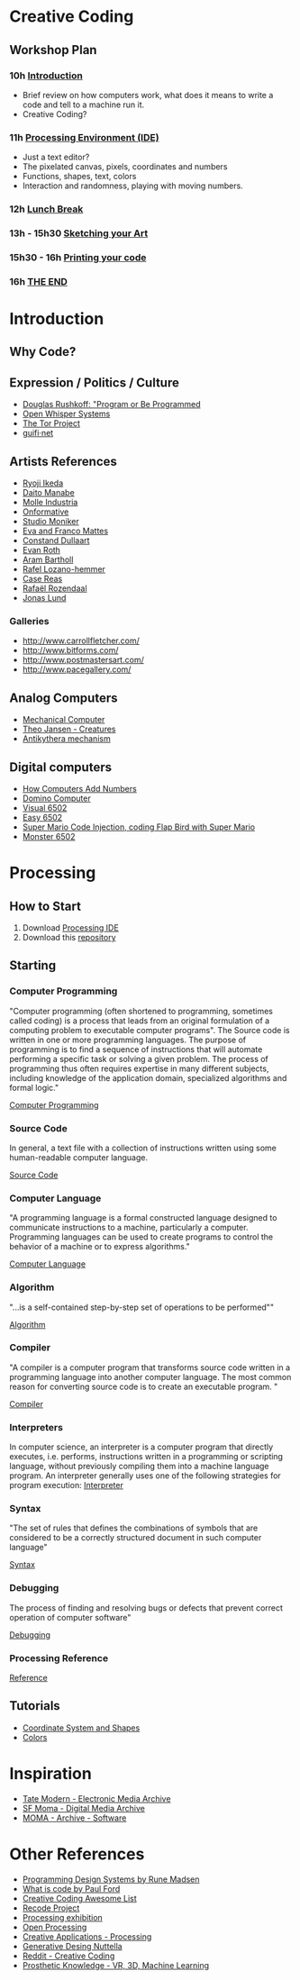 # Creative Coding

## Workshop Plan

### 10h [Introduction](ReDi-Creative-Coding-Workshop#introduction)

- Brief review on how computers work, what does it means to write a code and tell to a machine run it.
- Creative Coding?

### 11h [Processing Environment (IDE)](#Processing)

- Just a text editor?
- The pixelated canvas, pixels, coordinates and numbers
- Functions, shapes, text, colors
- Interaction and randomness, playing with moving numbers.

### 12h [Lunch Break](https://media.giphy.com/media/kkFmE8jN0Ygco/giphy.gif)

### 13h - 15h30 [Sketching your Art](#Sketching-your-Art)
### 15h30 - 16h [Printing your code]()
### 16h [THE END](https://media.giphy.com/media/lD76yTC5zxZPG/giphy.gif)

# Introduction

## Why Code?

## Expression / Politics / Culture

* [Douglas Rushkoff: "Program or Be Programmed](https://www.youtube.com/watch?v=BXjRaoTPlPE)
* [Open Whisper Systems](https://whispersystems.org/)
* [The Tor Project](https://www.torproject.org/)
* [guifi·net](https://guifi.net/en/what_is_guifinet)

## Artists References

* [Ryoji Ikeda](http://www.ryojiikeda.com/project/supersymmetry/)
* [Daito Manabe](http://www.daito.ws/en/work/)
* [Molle Industria](http://molleindustria.org/)
* [Onformative](http://onformative.com/work)
* [Studio Moniker](https://studiomoniker.com)
* [Eva and Franco Mattes](http://0100101110101101.org/works/)
* [Constand Dullaart](http://constantdullaart.com/)
* [Evan Roth](http://www.evan-roth.com/)
* [Aram Bartholl](http://datenform.de/)
* [Rafel Lozano-hemmer](http://www.lozano-hemmer.com/)
* [Case Reas](http://reas.com/)
* [Rafaël Rozendaal](http://www.newrafael.com/)
* [Jonas Lund](https://jonaslund.biz/)

### Galleries

* http://www.carrollfletcher.com/
* http://www.bitforms.com/
* http://www.postmastersart.com/
* http://www.pacegallery.com/

## Analog Computers

* [Mechanical Computer](https://www.youtube.com/watch?v=s1i-dnAH9Y4)
* [Theo Jansen - Creatures](https://www.youtube.com/watch?v=hHTuXe1rZrQ&feature=youtu.be&t=4m55s)
* [Antikythera mechanism](https://en.wikipedia.org/wiki/Antikythera_mechanism)

## Digital computers

* [How Computers Add Numbers](https://www.youtube.com/watch?v=VBDoT8o4q00)
* [Domino Computer](https://www.youtube.com/watch?v=OpLU__bhu2w)
* [Visual 6502](http://www.visual6502.org/JSSim/index.html)
* [Easy 6502](https://skilldrick.github.io/easy6502/)
* [Super Mario Code Injection, coding Flap Bird with Super Mario](https://www.youtube.com/watch?v=hB6eY73sLV0)
* [Monster 6502](http://monster6502.com/)


# Processing
## How to Start

1. Download [Processing IDE](https://processing.org/download/?processing)
2. Download this [repository](https://github.com/hacklabes/HackNights_Intro_2016_July/archive/master.zip)

## Starting

### Computer Programming

"Computer programming (often shortened to programming, sometimes called coding) is a process that leads from an original formulation of a computing problem to executable computer programs". The Source code is written in one or more programming languages. The purpose of programming is to find a sequence of instructions that will automate performing a specific task or solving a given problem. The process of programming thus often requires expertise in many different subjects, including knowledge of the application domain, specialized algorithms and formal logic."

[Computer Programming](https://en.wikipedia.org/wiki/Computer_programming)

### Source Code

In general, a text file with a collection of instructions written using some human-readable computer language.

[Source Code](https://en.wikipedia.org/wiki/Source_code)

### Computer Language

"A programming language is a formal constructed language designed to communicate instructions to a machine, particularly a computer. Programming languages can be used to create programs to control the behavior of a machine or to express algorithms."

[Computer Language](https://en.wikipedia.org/wiki/Computer_language)

### Algorithm

"...is a self-contained step-by-step set of operations to be performed""

[Algorithm](https://en.wikipedia.org/wiki/Algorithm)

### Compiler

"A compiler is a computer program that transforms source code written in a programming language into another computer language. The most common reason for converting source code is to create an executable program. "

[Compiler](https://en.wikipedia.org/wiki/Compiler)

### Interpreters

In computer science, an interpreter is a computer program that directly executes, i.e. performs, instructions written in a programming or scripting language, without previously compiling them into a machine language program. An interpreter generally uses one of the following strategies for program execution: [Interpreter](https://en.wikipedia.org/wiki/Interpreter_(computing))

### Syntax

"The set of rules that defines the combinations of symbols that are considered to be a correctly structured document in such computer language"

[Syntax](https://en.wikipedia.org/wiki/Syntax_(programming_languages))

### Debugging

The process of finding and resolving bugs or defects that prevent correct operation of computer software"

[Debugging](https://en.wikipedia.org/wiki/Debugging)

### Processing Reference

[Reference](http://processing.org/reference/)

## Tutorials

* [Coordinate System and Shapes](https://processing.org/tutorials/drawing/)
* [Colors](https://processing.org/tutorials/color/)




# Inspiration

* [Tate Modern - Electronic Media Archive](http://www.tate.org.uk/art/art-terms/e/electronic-media)
* [SF Moma - Digital Media Archive](https://www.sfmoma.org/search/?page=2&classification=digital+media&q=&type=artwork)
* [MOMA - Archive - Software](https://www.moma.org/collection/works?locale=en&utf8=%E2%9C%93&q=&classifications=39&date_begin=Pre-1850&date_end=2017&with_images=1)

# Other References

* [Programming Design Systems by Rune Madsen](https://programmingdesignsystems.com)
* [What is code by Paul Ford](https://www.bloomberg.com/graphics/2015-paul-ford-what-is-code)
* [Creative Coding Awesome List](https://github.com/terkelg/awesome-creative-coding)
* [Recode Project](http://recodeproject.com/)
* [Processing exhibition](http://processing.org/exhibition/)
* [Open Processing](https://www.openprocessing.org/)
* [Creative Applications - Processing](http://www.creativeapplications.net/category/processing/)
* [Generative Desing Nuttella](https://www.dezeen.com/2017/06/01/algorithm-seven-million-different-jars-nutella-packaging-design)
* [Reddit - Creative Coding](https://www.reddit.com/r/creativecoding/)
* [Prosthetic Knowledge - VR, 3D, Machine Learning](http://prostheticknowledge.tumblr.com/)
